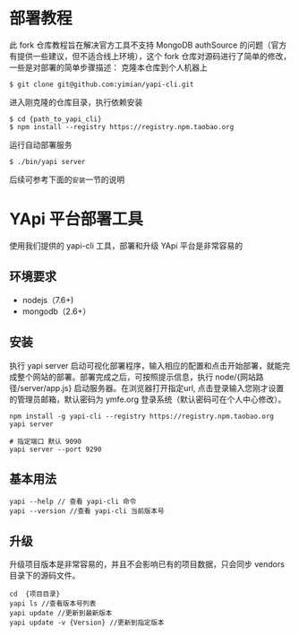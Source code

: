 # 部署教程
此 fork 仓库教程旨在解决官方工具不支持 MongoDB authSource 的问题（官方有提供一些建议，但不适合线上环境），这个 fork 仓库对源码进行了简单的修改，一些是对部署的简单步骤描述：
克隆本仓库到个人机器上
```
$ git clone git@github.com:yimian/yapi-cli.git
```
进入刚克隆的仓库目录，执行依赖安装
```
$ cd {path_to_yapi_cli}
$ npm install --registry https://registry.npm.taobao.org
```
运行自动部署服务
```
$ ./bin/yapi server
```
后续可参考下面的`安装`一节的说明

# YApi 平台部署工具
使用我们提供的 yapi-cli 工具，部署和升级 YApi 平台是非常容易的
## 环境要求
* nodejs（7.6+)
* mongodb（2.6+）
## 安装
执行 yapi server 启动可视化部署程序，输入相应的配置和点击开始部署，就能完成整个网站的部署。部署完成之后，可按照提示信息，执行 node/{网站路径/server/app.js} 启动服务器。在浏览器打开指定url, 点击登录输入您刚才设置的管理员邮箱，默认密码为 ymfe.org 登录系统（默认密码可在个人中心修改）。

    npm install -g yapi-cli --registry https://registry.npm.taobao.org
    yapi server 
    
    # 指定端口 默认 9090
    yapi server --port 9290
## 基本用法
```
yapi --help // 查看 yapi-cli 命令
yapi --version //查看 yapi-cli 当前版本号
```
## 升级
升级项目版本是非常容易的，并且不会影响已有的项目数据，只会同步 vendors 目录下的源码文件。
```
cd  {项目目录}
yapi ls //查看版本号列表
yapi update //更新到最新版本
yapi update -v {Version} //更新到指定版本
```
